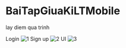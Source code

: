 # BaiTapGiuaKiLTMobile
lay diem qua trinh

Login
![1](https://user-images.githubusercontent.com/56484113/115222107-91b71c00-a134-11eb-8e02-f9c41ce17077.PNG)
Sign up
![2](https://user-images.githubusercontent.com/56484113/115222132-98de2a00-a134-11eb-907f-2f4e1e5384c0.PNG)
UI
![3](https://user-images.githubusercontent.com/56484113/115222151-9f6ca180-a134-11eb-916f-db901b3e90ad.PNG)
